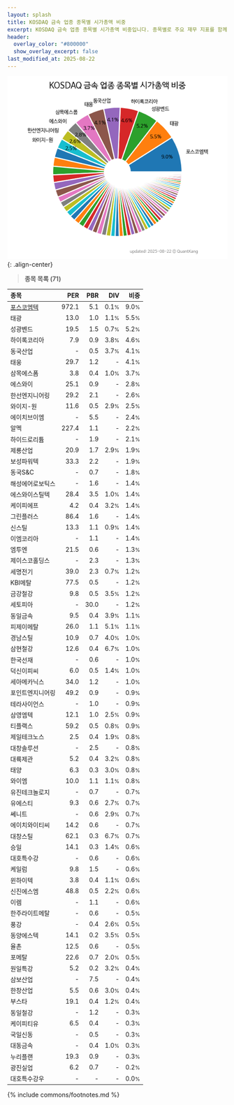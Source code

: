 ```yaml
---
layout: splash
title: KOSDAQ 금속 업종 종목별 시가총액 비중
excerpt: KOSDAQ 금속 업종 종목별 시가총액 비중입니다. 종목별로 주요 재무 지표를 함께 표시합니다.
header:
  overlay_color: "#800000"
  show_overlay_excerpt: false
last_modified_at: 2025-08-22
---
```



![KOSDAQ 금속 업종 종목별 시가총액 비중](/stats/sector/images/kosdaq_업종_금속_종목.png){: .align-center}


> **종목 목록 (71)**<a id="list"></a>

| **종목** | **PER** | **PBR** | **DIV** | **비중** |
| :------- | ------: | ------: | ------: | -------: |
| [포스코엠텍](/009520/) | 972.1 | 5.1 | 0.1<small>%</small> | 9.0<small>%</small> |
| 태광 | 13.0 | 1.0 | 1.1<small>%</small> | 5.5<small>%</small> |
| 성광벤드 | 19.5 | 1.5 | 0.7<small>%</small> | 5.2<small>%</small> |
| 하이록코리아 | 7.9 | 0.9 | 3.8<small>%</small> | 4.6<small>%</small> |
| 동국산업 | - | 0.5 | 3.7<small>%</small> | 4.1<small>%</small> |
| 태웅 | 29.7 | 1.2 | - | 4.1<small>%</small> |
| 삼목에스폼 | 3.8 | 0.4 | 1.0<small>%</small> | 3.7<small>%</small> |
| 에스와이 | 25.1 | 0.9 | - | 2.8<small>%</small> |
| 한선엔지니어링 | 29.2 | 2.1 | - | 2.6<small>%</small> |
| 와이지-원 | 11.6 | 0.5 | 2.9<small>%</small> | 2.5<small>%</small> |
| 에이치브이엠 | - | 5.5 | - | 2.4<small>%</small> |
| 알멕 | 227.4 | 1.1 | - | 2.2<small>%</small> |
| 하이드로리튬 | - | 1.9 | - | 2.1<small>%</small> |
| 제룡산업 | 20.9 | 1.7 | 2.9<small>%</small> | 1.9<small>%</small> |
| 보성파워텍 | 33.3 | 2.2 | - | 1.9<small>%</small> |
| 동국S&C | - | 0.7 | - | 1.8<small>%</small> |
| 해성에어로보틱스 | - | 1.6 | - | 1.4<small>%</small> |
| 에스와이스틸텍 | 28.4 | 3.5 | 1.0<small>%</small> | 1.4<small>%</small> |
| 케이피에프 | 4.2 | 0.4 | 3.2<small>%</small> | 1.4<small>%</small> |
| 그린플러스 | 86.4 | 1.6 | - | 1.4<small>%</small> |
| 신스틸 | 13.3 | 1.1 | 0.9<small>%</small> | 1.4<small>%</small> |
| 이엠코리아 | - | 1.1 | - | 1.4<small>%</small> |
| 엠투엔 | 21.5 | 0.6 | - | 1.3<small>%</small> |
| 제이스코홀딩스 | - | 2.3 | - | 1.3<small>%</small> |
| 세명전기 | 39.0 | 2.3 | 0.7<small>%</small> | 1.2<small>%</small> |
| KBI메탈 | 77.5 | 0.5 | - | 1.2<small>%</small> |
| 금강철강 | 9.8 | 0.5 | 3.5<small>%</small> | 1.2<small>%</small> |
| 세토피아 | - | 30.0 | - | 1.2<small>%</small> |
| 동일금속 | 9.5 | 0.4 | 3.9<small>%</small> | 1.1<small>%</small> |
| 피제이메탈 | 26.0 | 1.1 | 5.1<small>%</small> | 1.1<small>%</small> |
| 경남스틸 | 10.9 | 0.7 | 4.0<small>%</small> | 1.0<small>%</small> |
| 삼현철강 | 12.6 | 0.4 | 6.7<small>%</small> | 1.0<small>%</small> |
| 한국선재 | - | 0.6 | - | 1.0<small>%</small> |
| 덕신이피씨 | 6.0 | 0.5 | 1.4<small>%</small> | 1.0<small>%</small> |
| 세아메카닉스 | 34.0 | 1.2 | - | 1.0<small>%</small> |
| 포인트엔지니어링 | 49.2 | 0.9 | - | 0.9<small>%</small> |
| 테라사이언스 | - | 1.0 | - | 0.9<small>%</small> |
| 삼영엠텍 | 12.1 | 1.0 | 2.5<small>%</small> | 0.9<small>%</small> |
| 티플랙스 | 59.2 | 0.5 | 0.8<small>%</small> | 0.9<small>%</small> |
| 제일테크노스 | 2.5 | 0.4 | 1.9<small>%</small> | 0.8<small>%</small> |
| 대창솔루션 | - | 2.5 | - | 0.8<small>%</small> |
| 대륙제관 | 5.2 | 0.4 | 3.2<small>%</small> | 0.8<small>%</small> |
| 태양 | 6.3 | 0.3 | 3.0<small>%</small> | 0.8<small>%</small> |
| 와이엠 | 10.0 | 1.1 | 1.1<small>%</small> | 0.8<small>%</small> |
| 유진테크놀로지 | - | 0.7 | - | 0.7<small>%</small> |
| 유에스티 | 9.3 | 0.6 | 2.7<small>%</small> | 0.7<small>%</small> |
| 쎄니트 | - | 0.6 | 2.9<small>%</small> | 0.7<small>%</small> |
| 에이치와이티씨 | 14.2 | 0.6 | - | 0.7<small>%</small> |
| 대창스틸 | 62.1 | 0.3 | 6.7<small>%</small> | 0.7<small>%</small> |
| 승일 | 14.1 | 0.3 | 1.4<small>%</small> | 0.6<small>%</small> |
| 대호특수강 | - | 0.6 | - | 0.6<small>%</small> |
| 케일럼 | 9.8 | 1.5 | - | 0.6<small>%</small> |
| 윈하이텍 | 3.8 | 0.4 | 1.1<small>%</small> | 0.6<small>%</small> |
| 신진에스엠 | 48.8 | 0.5 | 2.2<small>%</small> | 0.6<small>%</small> |
| 이렘 | - | 1.1 | - | 0.6<small>%</small> |
| 한주라이트메탈 | - | 0.6 | - | 0.5<small>%</small> |
| 풍강 | - | 0.4 | 2.6<small>%</small> | 0.5<small>%</small> |
| 동양에스텍 | 14.1 | 0.2 | 3.5<small>%</small> | 0.5<small>%</small> |
| 율촌 | 12.5 | 0.6 | - | 0.5<small>%</small> |
| 포메탈 | 22.6 | 0.7 | 2.0<small>%</small> | 0.5<small>%</small> |
| 원일특강 | 5.2 | 0.2 | 3.2<small>%</small> | 0.4<small>%</small> |
| 삼보산업 | - | 7.5 | - | 0.4<small>%</small> |
| 한창산업 | 5.5 | 0.6 | 3.0<small>%</small> | 0.4<small>%</small> |
| 부스타 | 19.1 | 0.4 | 1.2<small>%</small> | 0.4<small>%</small> |
| 동일철강 | - | 1.2 | - | 0.3<small>%</small> |
| 케이피티유 | 6.5 | 0.4 | - | 0.3<small>%</small> |
| 국일신동 | - | 0.5 | - | 0.3<small>%</small> |
| 대동금속 | - | 0.4 | 1.0<small>%</small> | 0.3<small>%</small> |
| 누리플랜 | 19.3 | 0.9 | - | 0.3<small>%</small> |
| 광진실업 | 6.2 | 0.7 | - | 0.2<small>%</small> |
| 대호특수강우 | - | - | - | 0.0<small>%</small> |

{% include commons/footnotes.md %}